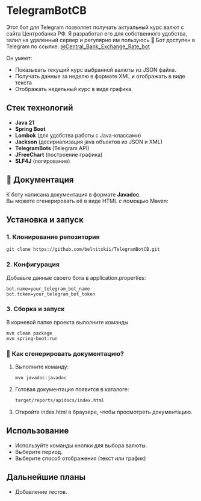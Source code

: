 # TelegramBotCB

Этот бот для Telegram позволяет получать актуальный курс валют с сайта Центробанка РФ. Я разработал его для собственного удобства, залил на удаленный сервер и регулярно им пользуюсь 🙂
Бот доступен в Telegram по ссылке: [@Central_Bank_Exchange_Rate_bot](https://t.me/Central_Bank_Exchange_Rate_bot)

Он умеет:

- Показывать текущий курс выбранной валюты из JSON файла.
- Получать данные за неделю в формате XML и отображать в виде текста
- Отображать недельный курс в виде графика.

## Стек технологий

- **Java 21**
- **Spring Boot**
- **Lombok** (для удобства работы с Java-классами)
- **Jackson** (десириализация java объектов из JSON и XML)
- **TelegramBots** (Telegram API)
- **JFreeChart** (построение графика)
- **SLF4J** (логирование)

## 📌 **Документация**
К боту написана документация в формате **Javadoc**.  
Вы можете сгенерировать её в виде HTML с помощью Maven:

## Установка и запуск

### 1. Клонирование репозитория

```
git clone https://github.com/belnitskii/TelegramBotCB.git
```

### 2. Конфигурация

Добавьте данные своего бота в application.properties:

```
bot.name=your_telegram_bot_name
bot.token=your_telegram_bot_token
```

### 3. Сборка и запуск

В корневой папке проекта выполните команды

```
mvn clean package
mvn spring-boot:run
```

### 🔧 **Как сгенерировать документацию?**
1. Выполните команду:
   ```sh
   mvn javadoc:javadoc

2. Готовая документация появится в каталоге:
   ```sh
   target/reports/apidocs/index.html

3. Откройте index.html в браузере, чтобы просмотреть документацию.


## Использование

- Используйте команды кнопки для выбора валюты.
- Выберите период.
- Выберите способ отображения (текст или график)

## Дальнейшие планы

- Добавление тестов.

